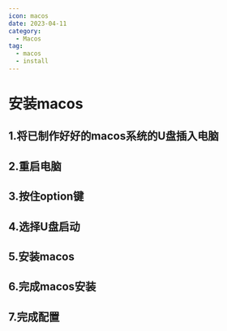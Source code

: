 ```yaml
---
icon: macos
date: 2023-04-11
category: 
  - Macos
tag:
  - macos
  - install
---
```

# 安装macos
## 1.将已制作好好的macos系统的U盘插入电脑
## 2.重启电脑
## 3.按住option键
## 4.选择U盘启动
## 5.安装macos
## 6.完成macos安装
## 7.完成配置